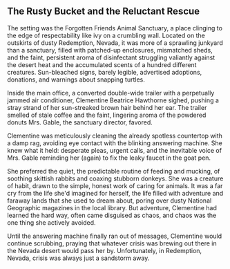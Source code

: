 ## The Rusty Bucket and the Reluctant Rescue

The setting was the Forgotten Friends Animal Sanctuary, a place clinging to the edge of respectability like ivy on a crumbling wall. Located on the outskirts of dusty Redemption, Nevada, it was more of a sprawling junkyard than a sanctuary, filled with patched-up enclosures, mismatched sheds, and the faint, persistent aroma of disinfectant struggling valiantly against the desert heat and the accumulated scents of a hundred different creatures. Sun-bleached signs, barely legible, advertised adoptions, donations, and warnings about snapping turtles.

Inside the main office, a converted double-wide trailer with a perpetually jammed air conditioner, Clementine Beatrice Hawthorne sighed, pushing a stray strand of her sun-streaked brown hair behind her ear. The trailer smelled of stale coffee and the faint, lingering aroma of the powdered donuts Mrs. Gable, the sanctuary director, favored.

Clementine was meticulously cleaning the already spotless countertop with a damp rag, avoiding eye contact with the blinking answering machine. She knew what it held: desperate pleas, urgent calls, and the inevitable voice of Mrs. Gable reminding her (again) to fix the leaky faucet in the goat pen.

She preferred the quiet, the predictable routine of feeding and mucking, of soothing skittish rabbits and coaxing stubborn donkeys. She was a creature of habit, drawn to the simple, honest work of caring for animals. It was a far cry from the life she'd imagined for herself, the life filled with adventure and faraway lands that she used to dream about, poring over dusty National Geographic magazines in the local library. But adventure, Clementine had learned the hard way, often came disguised as chaos, and chaos was the one thing she actively avoided.

Until the answering machine finally ran out of messages, Clementine would continue scrubbing, praying that whatever crisis was brewing out there in the Nevada desert would pass her by. Unfortunately, in Redemption, Nevada, crisis was always just a sandstorm away.
